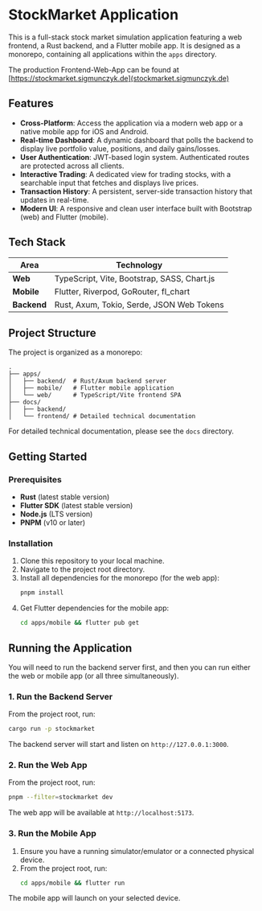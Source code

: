 # StockMarket Application

This is a full-stack stock market simulation application featuring a web frontend, a Rust backend, and a Flutter mobile app. It is designed as a monorepo, containing all applications within the `apps` directory.

The production Frontend-Web-App can be found at [https://stockmarket.sigmunczyk.de](stockmarket.sigmunczyk.de)

## Features

- **Cross-Platform**: Access the application via a modern web app or a native mobile app for iOS and Android.
- **Real-time Dashboard**: A dynamic dashboard that polls the backend to display live portfolio value, positions, and daily gains/losses.
- **User Authentication**: JWT-based login system. Authenticated routes are protected across all clients.
- **Interactive Trading**: A dedicated view for trading stocks, with a searchable input that fetches and displays live prices.
- **Transaction History**: A persistent, server-side transaction history that updates in real-time.
- **Modern UI**: A responsive and clean user interface built with Bootstrap (web) and Flutter (mobile).

## Tech Stack

| Area      | Technology                                    |
|-----------|-----------------------------------------------|
| **Web**       | TypeScript, Vite, Bootstrap, SASS, Chart.js   |
| **Mobile**    | Flutter, Riverpod, GoRouter, fl_chart         |
| **Backend**   | Rust, Axum, Tokio, Serde, JSON Web Tokens     |

## Project Structure

The project is organized as a monorepo:

```
.
├── apps/
│   ├── backend/  # Rust/Axum backend server
│   ├── mobile/   # Flutter mobile application
│   └── web/      # TypeScript/Vite frontend SPA
├── docs/
│   ├── backend/
│   └── frontend/ # Detailed technical documentation
```

For detailed technical documentation, please see the `docs` directory.

## Getting Started

### Prerequisites

-   **Rust** (latest stable version)
-   **Flutter SDK** (latest stable version)
-   **Node.js** (LTS version)
-   **PNPM** (v10 or later)

### Installation

1.  Clone this repository to your local machine.
2.  Navigate to the project root directory.
3.  Install all dependencies for the monorepo (for the web app):
    ```sh
    pnpm install
    ```
4. Get Flutter dependencies for the mobile app:
    ```sh
    cd apps/mobile && flutter pub get
    ```

## Running the Application

You will need to run the backend server first, and then you can run either the web or mobile app (or all three simultaneously).

### 1. Run the Backend Server

From the project root, run:

```sh
cargo run -p stockmarket
```

The backend server will start and listen on `http://127.0.0.1:3000`.

### 2. Run the Web App

From the project root, run:

```sh
pnpm --filter=stockmarket dev
```

The web app will be available at `http://localhost:5173`.

### 3. Run the Mobile App

1.  Ensure you have a running simulator/emulator or a connected physical device.
2.  From the project root, run:
    ```sh
    cd apps/mobile && flutter run
    ```

The mobile app will launch on your selected device.

